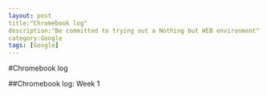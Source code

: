 ```yaml
---
layout: post
title:"Chromebook log"
description:"Be committed to trying out a Nothing but WEB environment"
category:Google 
tags: [Google]
---
```


#Chromebook log

##Chromebook log: Week 1



